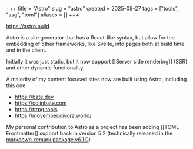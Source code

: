 +++
title = "Astro"
slug = "astro"
created = 2025-08-27
tags = ["tools", "ssg", "toml"]
aliases = []
+++

https://astro.build

Astro is a site generator that has a React-like syntax, but allow for the embedding of other frameworks, like Svelte, into pages both at build time and in the client.

Initially it was just static, but it now support [[Server side rendering]] (SSR) and other dynamic functionality.

A majority of my content focused sites now are built using Astro, including this one.

- https://bate.dev
- https://colinbate.com
- https://ttrpg.tools
- https://movember.divora.world/

My personal contribution to Astro as a project has been adding [[TOML Frontmatter]] support back in version 5.2 (technically released in the [markdown-remark package v6.1.0](https://github.com/withastro/astro/releases/tag/%40astrojs%2Fmarkdown-remark%406.1.0))